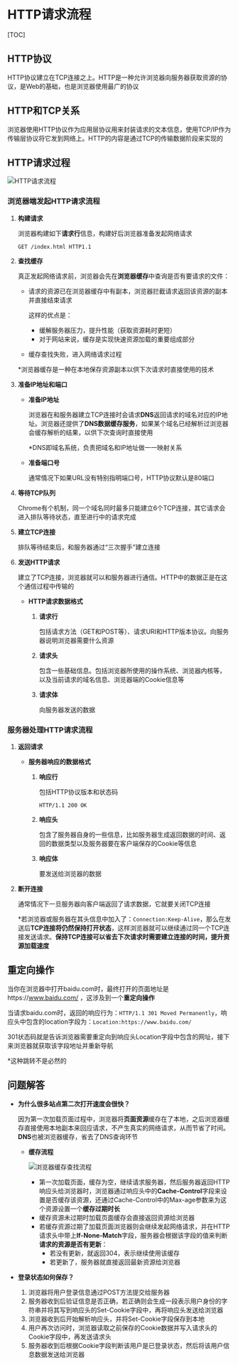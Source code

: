 # HTTP请求流程

[TOC]

## HTTP协议

HTTP协议建立在TCP连接之上。HTTP是一种允许浏览器向服务器获取资源的协议，是Web的基础，也是浏览器使用最广的协议



## HTTP和TCP关系

浏览器使用HTTP协议作为应用层协议用来封装请求的文本信息，使用TCP/IP作为传输层协议将它发到网络上。HTTP的内容是通过TCP的传输数据阶段来实现的



## HTTP请求过程

![HTTP请求流程](F:\前端笔记\studyNote\images\HTTP请求流程.jpg)

### 浏览器端发起HTTP请求流程

1. **构建请求**

   浏览器构建如下**请求行**信息，构建好后浏览器准备发起网络请求

   `GET /index.html HTTP1.1`

2. **查找缓存**

   真正发起网络请求前，浏览器会先在**浏览器缓存**中查询是否有要请求的文件：

   - 请求的资源已在浏览器缓存中有副本，浏览器拦截请求返回该资源的副本并直接结束请求

     这样的优点是：

     - 缓解服务器压力，提升性能（获取资源耗时更短）
     - 对于网站来说，缓存是实现快速资源加载的重要组成部分

   - 缓存查找失败，进入网络请求过程

   *浏览器缓存是一种在本地保存资源副本以供下次请求时直接使用的技术

3. **准备IP地址和端口**

   - **准备IP地址**

     浏览器在和服务器建立TCP连接时会请求**DNS**返回请求的域名对应的IP地址。浏览器还提供了**DNS数据缓存服务**，如果某个域名已经解析过浏览器会缓存解析的结果，以供下次查询时直接使用

     *DNS即域名系统，负责把域名和IP地址做一一映射关系

   - **准备端口号**

     通常情况下如果URL没有特别指明端口号，HTTP协议默认是80端口

4. **等待TCP队列**

   Chrome有个机制，同一个域名同时最多只能建立6个TCP连接，其它请求会进入排队等待状态，直至进行中的请求完成

5. **建立TCP连接**

   排队等待结束后，和服务器通过“三次握手”建立连接

6. **发送HTTP请求**

   建立了TCP连接，浏览器就可以和服务器进行通信。HTTP中的数据正是在这个通信过程中传输的

   - **HTTP请求数据格式**

     1. **请求行**

        包括请求方法（GET和POST等）、请求URI和HTTP版本协议。向服务器说明浏览器需要什么资源

     2. **请求头**

        包含一些基础信息。包括浏览器所使用的操作系统、浏览器内核等，以及当前请求的域名信息、浏览器端的Cookie信息等

     3. **请求体**

        向服务器发送的数据



### 服务器处理HTTP请求流程

1. **返回请求**

   - **服务器响应的数据格式**

     1. **响应行**

        包括HTTP协议版本和状态码

        `HTTP/1.1 200 OK`

     2. **响应头**

        包含了服务器自身的一些信息，比如服务器生成返回数据的时间、返回的数据类型以及服务器要在客户端保存的Cookie等信息

     3. **响应体**

        要发送给浏览器的数据

2. **断开连接**

   通常情况下一旦服务器向客户端返回了请求数据，它就要关闭TCP连接

   *若浏览器或服务器在其头信息中加入了：`Connection:Keep-Alive`，那么在发送后**TCP连接将仍然保持打开状态**，这样浏览器就可以继续通过同一个TCP连接发送请求。**保持TCP连接可以省去下次请求时需要建立连接的时间，提升资源加载速度**

   

## 重定向操作

当你在浏览器中打开baidu.com时，最终打开的页面地址是https://www.baidu.com/ ，这涉及到一个**重定向操作**

当请求baidu.com时，返回的响应行为：`HTTP/1.1 301 Moved Permanently`，响应头中包含的location字段为：`Location:https://www.baidu.com/`

301状态码就是告诉浏览器需要重定向到响应头Location字段中包含的网址，接下来浏览器就获取该字段地址并重新导航

*这种跳转不是必然的



## 问题解答

- **为什么很多站点第二次打开速度会很快？**

  因为第一次加载页面过程中，浏览器将**页面资源**缓存在了本地，之后浏览器缓存直接使用本地副本来回应请求，不产生真实的网络请求，从而节省了时间。**DNS**也被浏览器缓存，省去了DNS查询环节

  - **缓存流程**
    
    ![浏览器缓存查找流程](F:\前端笔记\studyNote\images\浏览器缓存查找流程.jpg)
    
    - 第一次加载页面，缓存为空，继续请求服务器，然后服务器返回HTTP响应头给浏览器时，浏览器通过响应头中的**Cache-Control**字段来设置是否缓存该资源，还通过Cache-Control中的Max-age参数来为这个资源设置一个**缓存过期时长**
    - 缓存资源未过期时加载页面缓存会直接返回资源给浏览器
    - 若缓存资源过期了加载页面浏览器则会继续发起网络请求，并在HTTP请求头中带上**If-None-Match**字段，服务器会根据该字段的值来判断**请求的资源是否有更新**：
      - 若没有更新，就返回304，表示继续使用该缓存
      - 若更新了，服务器就直接返回最新资源给浏览器

- **登录状态如何保存？**

  1. 浏览器将用户登录信息通过POST方法提交给服务器
  2. 服务器收到后验证信息是否正确，若正确则会生成一段表示用户身份的字符串并将其写到响应头的Set-Cookie字段中，再将响应头发送给浏览器
  3. 浏览器收到后开始解析响应头，并将Set-Cookie字段保存到本地
  4. 用户再次访问时，浏览器读取之前保存的Cookie数据并写入请求头的Cookie字段中，再发送请求头
  5. 服务器收到后根据Cookie字段判断该用户是已登录状态，然后将该用户信息数据发送给浏览器